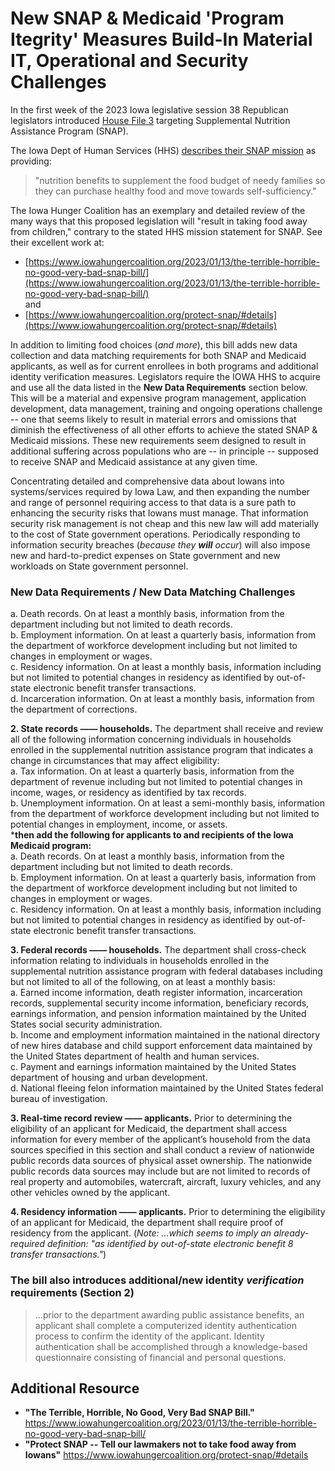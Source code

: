 # New SNAP & Medicaid 'Program Itegrity' Measures Build-In Material IT, Operational and Security Challenges  

In the first week of the 2023 Iowa legislative session 38 Republican legislators introduced [House File 3](https://www.legis.iowa.gov/legislation/BillBook?ba=HF3&ga=90) targeting Supplemental Nutrition Assistance Program (SNAP).  

The Iowa Dept of Human Services (HHS) [describes their SNAP mission](https://dhs.iowa.gov/food-assistance) as providing:  
>"nutrition benefits to supplement the food budget of needy families so they can purchase healthy food and move towards self-sufficiency."  

The Iowa Hunger Coalition has an exemplary and detailed review of the many ways that this proposed legislation will "result in taking food away from children," contrary to the stated HHS mission statement for SNAP.  See their excellent work at: 
* [https://www.iowahungercoalition.org/2023/01/13/the-terrible-horrible-no-good-very-bad-snap-bill/](https://www.iowahungercoalition.org/2023/01/13/the-terrible-horrible-no-good-very-bad-snap-bill/)  
and  
* [https://www.iowahungercoalition.org/protect-snap/#details](https://www.iowahungercoalition.org/protect-snap/#details)  

In addition to limiting food choices (*and more*), this bill adds new data collection and data matching requirements for both SNAP and Medicaid applicants, as well as for current enrollees in both programs and additional identity verification measures.  Legislators require the IOWA HHS to acquire and use all the data listed in the **New Data Requirements** section below.  This will be a material and expensive program management, application development, data management, training and ongoing operations challenge -- one that seems likely to result in material errors and omissions that diminish the effectiveness of all other efforts to achieve the stated SNAP & Medicaid missions.  These new requirements seem designed to result in additional suffering across populations who are -- in principle -- supposed to receive SNAP and Medicaid assistance at any given time.  

Concentrating detailed and comprehensive data about Iowans into systems/services required by Iowa Law, and then expanding the number and range of personnel requiring access to that data is a sure path to enhancing the security risks that Iowans must manage.  That information security risk management is not cheap and this new law will add materially to the cost of State government operations.  Periodically responding to information security breaches (*because they **will** occur*) will also impose new and hard-to-predict expenses on State government and new workloads on State government personnel.  


### New Data Requirements / New Data Matching Challenges  
a. Death records. On at least a monthly basis, information from the department including but not limited to death records.  
b. Employment information. On at least a quarterly basis, information from the department of workforce development including but not limited to changes in employment or wages.  
c. Residency information. On at least a monthly basis, information including but not limited to potential changes in residency as identified by out-of-state electronic benefit transfer transactions.  
d. Incarceration information. On at least a monthly basis, information from the department of corrections.  

**2. State records —— households.** The department shall receive and review all of the following information concerning individuals in households enrolled in the supplemental nutrition assistance program that indicates a change in circumstances that may affect eligibility:  
a. Tax information. On at least a quarterly basis, information from the department of revenue including but not limited to potential changes in income, wages, or residency as identified by tax records.  
b. Unemployment information. On at least a semi-monthly basis, information from the department of workforce development including but not limited to potential changes in employment, income, or assets.  
***then add the following for applicants to and recipients of the Iowa Medicaid program:**  
a. Death records. On at least a monthly basis, information from the department including but not limited to death records.  
b. Employment information. On at least a quarterly basis, information from the department of workforce development including but not limited to changes in employment or wages.  
c. Residency information. On at least a monthly basis, information including but not limited to potential changes in residency as identified by out-of-state electronic benefit transfer transactions.  

**3. Federal records —— households.** The department shall cross-check information relating to individuals in households enrolled in the supplemental nutrition assistance program with federal databases including but not limited to all of the following, on at least a monthly basis:  
a. Earned income information, death register information, incarceration records, supplemental security income information, beneficiary records, earnings information, and pension information maintained by the United States social security administration.  
b. Income and employment information maintained in the national directory of new hires database and child support enforcement data maintained by the United States department of health and human services.  
c. Payment and earnings information maintained by the United States department of housing and urban development.  
d. National fleeing felon information maintained by the United States federal bureau of investigation.  

**3. Real-time record review —— applicants.** Prior to determining the eligibility of an applicant for Medicaid, the department shall access information for every member of the applicant’s household from the data sources specified in this section and shall conduct a review of nationwide public records data sources of physical asset ownership. The nationwide public records data sources may include but are not limited to records of real property and automobiles, watercraft, aircraft, luxury vehicles, and any other vehicles owned by the applicant.  

**4. Residency information —— applicants.** Prior to determining the eligibility of an applicant for Medicaid, the department shall require proof of residency from the applicant. (*Note: ...which seems to imply an already-required definition: "as identified by out-of-state electronic benefit 8 transfer transactions."*)  




### The bill also introduces additional/new identity *verification* requirements (Section 2) 
>...prior to the department awarding public assistance benefits, an applicant shall complete a computerized identity authentication process to confirm the identity of the applicant. Identity authentication shall be accomplished through a knowledge-based questionnaire consisting of financial and personal questions.  

## Additional Resource  
* **"The Terrible, Horrible, No Good, Very Bad SNAP Bill."** https://www.iowahungercoalition.org/2023/01/13/the-terrible-horrible-no-good-very-bad-snap-bill/  
* **"Protect SNAP -- Tell our lawmakers not to take food away from Iowans"** 
https://www.iowahungercoalition.org/protect-snap/#details  
